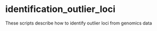# identification_outlier_loci
These scripts describe how to identify outlier loci from genomics data
